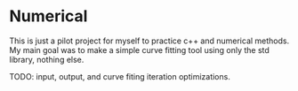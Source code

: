 # Numerical
This is just a pilot project for myself to practice c++ and numerical methods.
My main goal was to make a simple curve fitting tool using only the std library, nothing else.

TODO: input, output, and curve fiting iteration optimizations.
